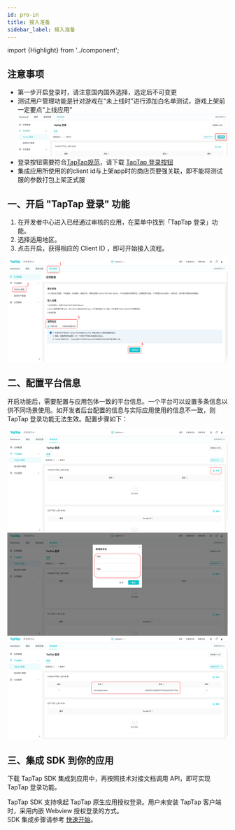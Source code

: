 ```yaml
---
id: pro-in
title: 接入准备
sidebar_label: 接入准备
---
```

import {Highlight} from '../component';

## <Highlight color='#f00'>注意事项</Highlight>

- 第一步开启登录时，请注意国内国外选择，选定后不可变更 
- 测试用户管理功能是针对游戏在“未上线时”进行添加白名单测试，游戏上架前一定要点“上线应用”  
![](/img/tap_login_online.png)
- 登录按钮需要符合[TapTap规范](/pro/login-design.md)，请下载 [TapTap 登录按钮](/sdk/tap-download#登录按钮素材)  
- 集成应用所使用的的client id与上架app时的商店页要强关联，即不能将测试服的参数打包上架正式服  

## 一、开启 "TapTap 登录" 功能

1. 在开发者中心进入已经通过审核的应用，在菜单中找到「TapTap 登录」功能。
2. 选择适用地区。
3. 点击开启，获得相应的 Client ID ，即可开始接入流程。

![](/img/tap_taplogin_cn.png)

## 二、配置平台信息
开启功能后，需要配置与应用包体一致的平台信息。一个平台可以设置多条信息以供不同场景使用。如开发者后台配置的信息与实际应用使用的信息不一致，则 TapTap 登录功能无法生效。配置步骤如下：

![](/img/tap_tapconfig_cn.png)

## 三、集成 SDK 到你的应用

下载 TapTap SDK 集成到应用中，再按照技术对接文档调用 API，即可实现 TapTap 登录功能。

TapTap SDK 支持唤起 TapTap 原生应用授权登录。用户未安装 TapTap 客户端时，采用内嵌 Webview 授权登录的方式。  
SDK 集成步骤请参考 [快速开始](/sdk/tap-unity)。

<!-- ## 四、开始测试
如需要测试SDK功能，可以[点击下载](/res/TapSDK测试用例.xlsx)测试用例 -->



